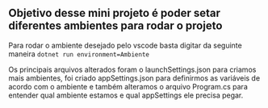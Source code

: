 ## Objetivo desse mini projeto é poder setar diferentes ambientes para rodar o projeto

<p>Para rodar o ambiente desejado pelo vscode basta digitar da seguinte maneira <code>dotnet run environment=Ambiente</code></p>

<p>Os principais arquivos alterados foram o launchSettings.json para criamos mais ambientes, foi criado appSettings.json para definirmos as variáveis de acordo com o ambiente e também alteramos o arquivo Program.cs para entender qual ambiente estamos e qual appSettings ele precisa pegar.</p>